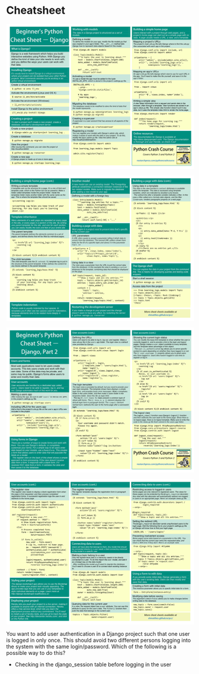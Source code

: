 # Cheatsheet

![image](media/Cheatsheet-image1.png)

![image](media/Cheatsheet-image2.png)

![image](media/Cheatsheet-image3.png)

![image](media/Cheatsheet-image4.png)

You want to add user authentication in a Django project such that one user is logged in only once. This should avoid two different persons logging into the system with the same login/password. Which of the following is a possible way to do this?

- Checking in the django_session table before logging in the user
